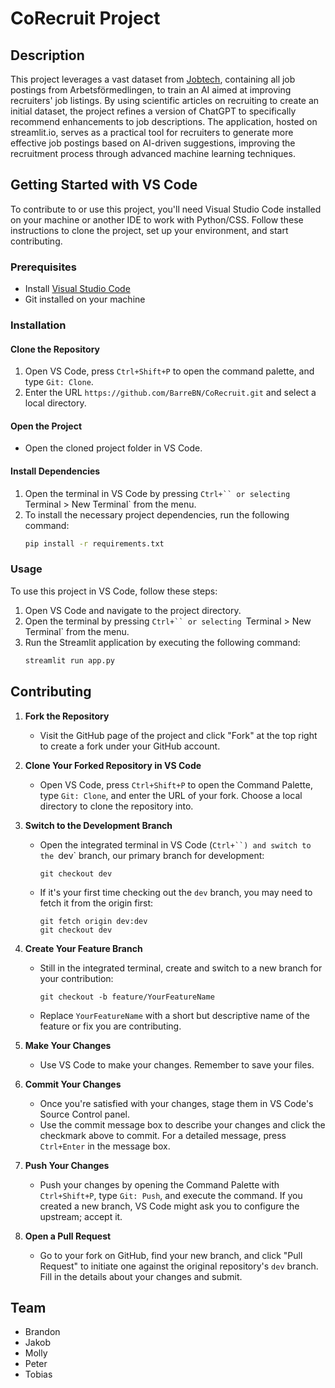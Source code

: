 # CoRecruit Project

## Description
This project leverages a vast dataset from [Jobtech](https://www.jobtechdev.se/en), containing all job postings from Arbetsförmedlingen, to train an AI aimed at improving recruiters' job listings. By using scientific articles on recruiting to create an initial dataset, the project refines a version of ChatGPT to specifically recommend enhancements to job descriptions. The application, hosted on streamlit.io, serves as a practical tool for recruiters to generate more effective job postings based on AI-driven suggestions, improving the recruitment process through advanced machine learning techniques.

## Getting Started with VS Code

To contribute to or use this project, you'll need Visual Studio Code installed on your machine or another IDE to work with Python/CSS. Follow these instructions to clone the project, set up your environment, and start contributing.

### Prerequisites
- Install [Visual Studio Code](https://code.visualstudio.com/)
- Git installed on your machine

### Installation

#### Clone the Repository
1. Open VS Code, press `Ctrl+Shift+P` to open the command palette, and type `Git: Clone`.
2. Enter the URL `https://github.com/BarreBN/CoRecruit.git` and select a local directory.

#### Open the Project
- Open the cloned project folder in VS Code.

#### Install Dependencies
1. Open the terminal in VS Code by pressing `Ctrl+`` or selecting `Terminal > New Terminal` from the menu.
2. To install the necessary project dependencies, run the following command:
   ```bash
   pip install -r requirements.txt

### Usage
To use this project in VS Code, follow these steps:
1. Open VS Code and navigate to the project directory.
2. Open the terminal by pressing `Ctrl+`` or selecting `Terminal > New Terminal` from the menu.
3. Run the Streamlit application by executing the following command:
   ```bash
   streamlit run app.py


## Contributing
1. **Fork the Repository**
   - Visit the GitHub page of the project and click "Fork" at the top right to create a fork under your GitHub account.
2. **Clone Your Forked Repository in VS Code**
   - Open VS Code, press `Ctrl+Shift+P` to open the Command Palette, type `Git: Clone`, and enter the URL of your fork. Choose a local directory to clone the repository into.
3. **Switch to the Development Branch**
   - Open the integrated terminal in VS Code (`Ctrl+``) and switch to the `dev` branch, our primary branch for development:
     ```
     git checkout dev
     ```
   - If it's your first time checking out the `dev` branch, you may need to fetch it from the origin first:
     ```
     git fetch origin dev:dev
     git checkout dev
     ```
4. **Create Your Feature Branch**
   - Still in the integrated terminal, create and switch to a new branch for your contribution:
     ```
     git checkout -b feature/YourFeatureName
     ```
   - Replace `YourFeatureName` with a short but descriptive name of the feature or fix you are contributing.

5. **Make Your Changes**
   - Use VS Code to make your changes. Remember to save your files.

6. **Commit Your Changes**
   - Once you're satisfied with your changes, stage them in VS Code's Source Control panel.
   - Use the commit message box to describe your changes and click the checkmark above to commit. For a detailed message, press `Ctrl+Enter` in the message box.

7. **Push Your Changes**
   - Push your changes by opening the Command Palette with `Ctrl+Shift+P`, type `Git: Push`, and execute the command. If you created a new branch, VS Code might ask you to configure the upstream; accept it.

8. **Open a Pull Request**
   - Go to your fork on GitHub, find your new branch, and click "Pull Request" to initiate one against the original repository's `dev` branch. Fill in the details about your changes and submit.

## Team
- Brandon
- Jakob
- Molly
- Peter
- Tobias
